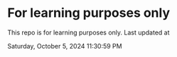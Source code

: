 # For learning purposes only
This repo is for learning purposes only.
Last updated at

Saturday, October 5, 2024 11:30:59 PM

